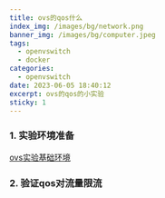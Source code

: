 ```yaml
---
title: ovs的qos什么
index_img: /images/bg/network.png
banner_img: /images/bg/computer.jpeg
tags:
  - openvswitch
  - docker
categories:
  - openvswitch
date: 2023-06-05 18:40:12
excerpt: ovs的qos的小实验
sticky: 1
---
```



### 1. 实验环境准备

[ovs实验基础环境](https://weiqiangxu.github.io/2023/06/14/cni/ovs实验基础环境/)

### 2. 验证qos对流量限流